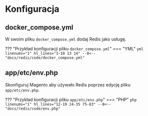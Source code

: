 # Konfiguracja

## docker_compose.yml
W swoim pliku `docker_compose.yml` dodaj Redis jako usługę.

??? "Przykład konfiguracji pliku `docker_compose.yml`"
    === "YML"
        ```yml linenums="1" hl_lines="3-10 13 14"
        --8<-- "docs/redis/code/docker_compose.yml"
        ```

## app/etc/env.php
Skonfiguruj Magento aby używało Redis poprzez edycję pliku `app/etc/env.php`.

??? "Przykład konfiguracji pliku `app/etc/env.php`"
    === "PHP"
        ```php linenums="1" hl_lines="12-19 24-35 75-83"
        --8<-- "docs/redis/code/env.php"
        ```
